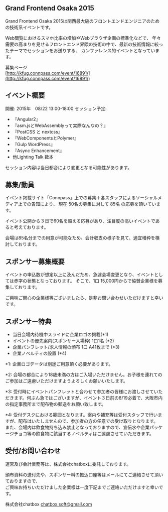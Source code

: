 ## Grand Frontend Osaka 2015

Grand Frontend Osaka 2015は関西最大級のフロントエンドエンジニアのための技術系イベントです。

Web閲覧におけるスマホ比率の増加やWebブラウザ企画の標準化などで、
年々需要の高まりを見せるフロントエンド界隈の技術の中で、最新の技術情報に絞ったテーマでセッションをお送りする、
カンファレンス的イベントとなっています。

募集ページ  
[http://kfug.connpass.com/event/16891/](http://kfug.connpass.com/event/16891/) 

## イベント概要

開催: 2015年　08/22 13:00-18:00
セッション予定:

- 『Angular2』
- 『asm.jsとWebAssemblyって実際なんなの？』
- 『PostCSS と nextcss』
- 『WebComponentsとPolymer』
- 『Gulp WordPress』
- 『Async Enhancement』
- 他Lighting Talk 数本

セッション内容は当日都合により変更となる可能性があります。

## 募集/動員

イベント掲載サイト「Connpass」上での募集＋各スタッフによるソーシャルメディア上での告知により、
現在 50名の募集に対して 85名 の応募を頂いています。

イベント公開から３日で60名を超える応募があり、注目度の高いイベントであると考えております。

会場は85名分までの用意が可能なため、会計収支の様子を見て、適宜増枠を検討しております。

## スポンサー募集概要

イベントの申込数が想定以上に及んだため、急遽会場変更となり、イベントとしては赤字の状態となっております。
そこで、1口 15,000円からで協賛企業様を募集しております。

ご興味ご関心の企業様等ございましたら、是非お問い合わせいただけますと幸いです。

## スポンサー特典

- 当日会場内待機中スライドに企業ロゴの掲載(*1)
- イベントの優先案内(スポンサー入場枠) 1口1名 (*2)
- 企業パンフレット/求人情報の頒布 1口 A41枚まで (*3)
- 企業ノベルティの設置 (*4)

*1: 企業ロゴデータは別途ご用意頂く必要があります。

*2: 会場の都合により18歳未満の方はご入場いただけません。お子様を連れてのご参加はご遠慮いただけますようよろしくお願いいたします。

*3: 受付時にイベントパンフレットと合わせて参加者の皆様にお渡しさせていただきます。何ぶん急ではございますが、イベント３日前の8/19必着で、大阪市内の指定事務所まで配布物の郵送をお願い致します。

*4: 受付デスクにおける範囲となります。案内や補充等は受付スタッフで行いますが、配布はいたしませんので、参加者の方の任意での受け取りとなります。
    また、会場内は飲食物持ち込み禁止となっておりますので、宣伝水や企業パッケージチョコ等の飲食物に該当するノベルティはご遠慮させていただきます。

## 受付/お問い合わせ

運営及び会計業務等は、株式会社chatboxに委託しております。

頒布資料の送付先や、スポンサー料の振込口座等はメールにてご連絡させて頂いておりますので、  
ご興味お持ちいただけました企業様は一度下記までご連絡いただけますと幸いです。


株式会社chatbox chatbox.soft@gmail.com 











